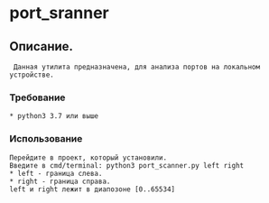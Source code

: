 # port_sranner

## Описание.
     Данная утилита предназначена, для анализа портов на локальном устройстве.
### Требование
    * python3 3.7 или выше
### Использование
    Перейдите в проект, который установили.
    Введите в cmd/terminal: python3 port_scanner.py left right
    * left - граница слева. 
    * right - граница справа.
    left и right лежит в диапозоне [0..65534] 
